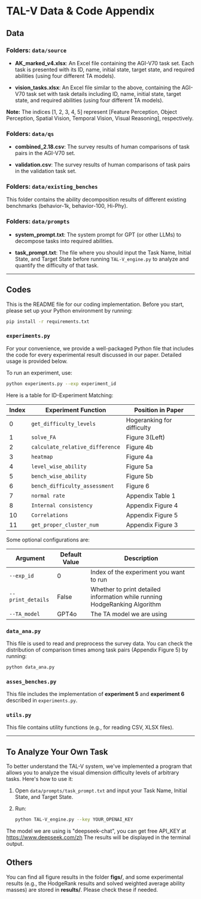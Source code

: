 # TAL-V Data & Code Appendix

## Data

### Folders: `data/source`

- **AK_marked_v4.xlsx**: An Excel file containing the AGI-V70 task set. Each task is presented with its ID, name, initial state, target state, and required abilities (using four different TA models).
  
- **vision_tasks.xlsx**: An Excel file similar to the above, containing the AGI-V70 task set with task details including ID, name, initial state, target state, and required abilities (using four different TA models).

**Note:** The indices [1, 2, 3, 4, 5] represent [Feature Perception, Object Perception, Spatial Vision, Temporal Vision, Visual Reasoning], respectively.

### Folders: `data/qs`

- **combined_2.18.csv**: The survey results of human comparisons of task pairs in the AGI-V70 set.
  
- **validation.csv**: The survey results of human comparisons of task pairs in the validation task set.

### Folders: `data/existing_benches`

This folder contains the ability decomposition results of different existing benchmarks (behavior-1k, behavior-100, Hi-Phy).

### Folders: `data/prompts`

- **system_prompt.txt**: The system prompt for GPT (or other LLMs) to decompose tasks into required abilities.

- **task_prompt.txt**: The file where you should input the Task Name, Initial State, and Target State before running `TAL-V_engine.py` to analyze and quantify the difficulty of that task.

---

## Codes

This is the README file for our coding implementation. Before you start, please set up your Python environment by running:

```bash
pip install -r requirements.txt
```

### `experiments.py`

For your convenience, we provide a well-packaged Python file that includes the code for every experimental result discussed in our paper. Detailed usage is provided below.

To run an experiment, use:

```bash
python experiments.py --exp experiment_id
```

Here is a table for ID-Experiment Matching:

| Index | Experiment Function             | Position in Paper        |
|-------|---------------------------------|--------------------------|
| 0     | `get_difficulty_levels`         | Hogeranking for difficulty|
| 1     | `solve_FA`                      | Figure 3(Left)           |
| 2     | `calculate_relative_difference` | Figure 4b               |
| 3     | `heatmap`                       | Figure 4a                |
| 4     | `level_wise_ability`            | Figure 5a                |
| 5     | `bench_wise_ability`            | Figure 5b                |
| 6     | `bench_difficulty_assessment`   | Figure 6                |
| 7     | `normal rate`                   | Appendix Table 1         |
| 8     | `Internal consistency`          | Appendix Figure 4        |
| 10    | `Correlations`                  | Appendix Figure 5        |
| 11    | `get_proper_cluster_num`        | Appendix Figure 3        |

Some optional configurations are:

| Argument       | Default Value | Description                                             |
|----------------|---------------|---------------------------------------------------------|
| `--exp_id`     | 0             | Index of the experiment you want to run                 |
| `--print_details` | False        | Whether to print detailed information while running HodgeRanking Algorithm |
| `--TA_model`   | GPT4o         | The TA model we are using                               |

### `data_ana.py`

This file is used to read and preprocess the survey data. You can check the distribution of comparison times among task pairs (Appendix Figure 5) by running:

```bash
python data_ana.py
```

### `asses_benches.py`

This file includes the implementation of **experiment 5** and **experiment 6** described in `experiments.py`.

### `utils.py`

This file contains utility functions (e.g., for reading CSV, XLSX files).

---

## To Analyze Your Own Task

To better understand the TAL-V system, we've implemented a program that allows you to analyze the visual dimension difficulty levels of arbitrary tasks. Here's how to use it:

1. Open `data/prompts/task_prompt.txt` and input your Task Name, Initial State, and Target State.

2. Run:

   ```bash
   python TAL-V_engine.py --key YOUR_OPENAI_KEY
   ```


The model we are using is "deepseek-chat", you can get free API_KEY at https://www.deepseek.com/zh 
The results will be displayed in the terminal output.

## Others

You can find all figure results in the folder **figs/**, and some experimental results (e.g., the HodgeRank results and solved weighted average ability masses) are stored in **results/**. Please check these if needed.
